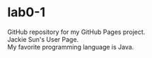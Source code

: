 # lab0-1
GitHub repository for my GitHub Pages project. <br />
Jackie Sun's User Page. <br />
My favorite programming language is Java.